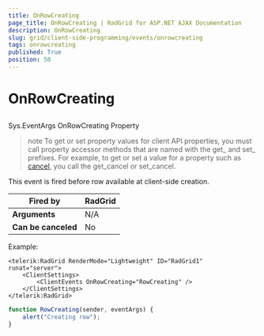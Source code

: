```yaml
---
title: OnRowCreating
page_title: OnRowCreating | RadGrid for ASP.NET AJAX Documentation
description: OnRowCreating
slug: grid/client-side-programming/events/onrowcreating
tags: onrowcreating
published: True
position: 50
---
```


# OnRowCreating



## 

Sys.EventArgs OnRowCreating Property

>note To get or set property values for client API properties, you must call property accessor methods that are named with the get_ and set_ prefixes. For example, to get or set a value for a property such as [cancel](http://msdn.microsoft.com/en-us/library/bb310859.aspx), you call the get_cancel or set_cancel.
>


This event is fired before row available at client-side creation.


|  **Fired by**  | RadGrid |
| ------ | ------ |
| **Arguments** |N/A|
| **Can be canceled** |No|

Example:

````ASP.NET
<telerik:RadGrid RenderMode="Lightweight" ID="RadGrid1" runat="server">
    <ClientSettings>
        <ClientEvents OnRowCreating="RowCreating" />
    </ClientSettings>
</telerik:RadGrid>
````



````JavaScript
function RowCreating(sender, eventArgs) {
    alert("Creating row");
}
````


